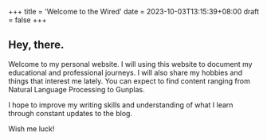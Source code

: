 +++
title = 'Welcome to the Wired'
date = 2023-10-03T13:15:39+08:00
draft = false
+++

## Hey, there.
Welcome to my personal website. 
I will using this website to document my educational and professional journeys.
I will also share my hobbies and things that interest me lately. You can expect to find content ranging from Natural Language Processing to Gunplas.

I hope to improve my writing skills and understanding of what I learn through constant updates to the blog.  

Wish me luck!
